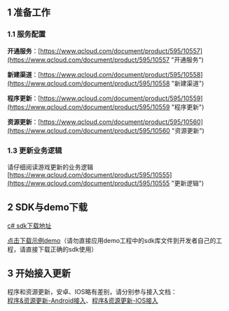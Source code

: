 ## 1 准备工作

### 1.1 服务配置

**开通服务**：[https://www.qcloud.com/document/product/595/10557](https://www.qcloud.com/document/product/595/10557 "开通服务")

**新建渠道**：[https://www.qcloud.com/document/product/595/10558](https://www.qcloud.com/document/product/595/10558 "新建渠道")  

**程序更新**：[https://www.qcloud.com/document/product/595/10559](https://www.qcloud.com/document/product/595/10559 "程序更新")

**资源更新**：[https://www.qcloud.com/document/product/595/10560](https://www.qcloud.com/document/product/595/10560 "资源更新")  

### 1.3 更新业务逻辑

请仔细阅读游戏更新的业务逻辑
[https://www.qcloud.com/document/product/595/10555](https://www.qcloud.com/document/product/595/10555 "更新逻辑")


## 2 SDK与demo下载

[c# sdk下载地址](http://dolphin-1251557890.cosgz.myqcloud.com/Dolphin1.0.6.p1.152745.unityPackage)

[点击下载示例demo](http://dolphin-1251557890.cosgz.myqcloud.com/DolphinDemo.zip)（请勿直接应用demo工程中的sdk库文件到开发者自己的工程，请直接下载正确的sdk使用）


## 3 开始接入更新

程序和资源更新，安卓、IOS略有差别，请分别参与接入文档：  
[程序&资源更新-Android接入](https://www.qcloud.com/document/product/595/10565)、[程序&资源更新-IOS接入](https://www.qcloud.com/document/product/595/10566)



